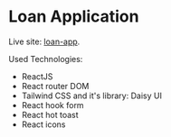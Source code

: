 # Loan Application

Live site: [loan-app](https://meek-fox-b0ad55.netlify.app/personal).

Used Technologies:
* ReactJS
* React router DOM
* Tailwind CSS and it's library: Daisy UI
* React hook form
* React hot toast
* React icons
